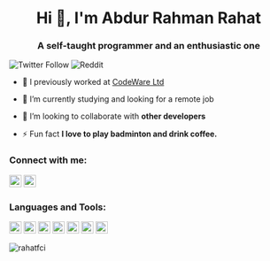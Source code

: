 <h1 align="center">Hi 👋, I'm Abdur Rahman Rahat</h1>
<h3 align="center">A self-taught programmer and an enthusiastic one</h3>

![Twitter Follow](https://img.shields.io/twitter/follow/AbdurRa02110237?label=Abdur%20Rahman&logo=twitter&logoColor=r&style=for-the-badge)
![Reddit](https://img.shields.io/reddit/user-karma/combined/rahat_fci?color=%23E85E1A&label=Rahat%20Rahman&logo=reddit&logoColor=white&style=for-the-badge)

- 🔭 I previously worked at [CodeWare Ltd](https://codewareltd.com/)

- 🌱 I’m currently studying and looking for a remote job

- 👯 I’m looking to collaborate with **other developers**

- ⚡ Fun fact **I love to play badminton and drink coffee.**

### Connect with me:

<a href="https://facebook.com/rahatfci" target="blank"><img src="https://www.vectorlogo.zone/logos/facebook/facebook-official.svg" alt="rahatfci" height="22" width="22" /></a>
<a href="https://linkedin.com/in/abdur-rahman-rahat" target="blank"><img src="https://www.vectorlogo.zone/logos/linkedin/linkedin-icon.svg" alt="abdur-rahman-rahat" height="22" width="22" /></a>

### Languages and Tools:

<p align="left"><img src="https://www.vectorlogo.zone/logos/dartlang/dartlang-icon.svg" alt="dart" width="22" height="22"/> <img src="https://www.vectorlogo.zone/logos/flutterio/flutterio-icon.svg" alt="flutter" width="22" height="22"/> <img src="https://www.vectorlogo.zone/logos/figma/figma-icon.svg" alt="figma" width="22" height="22"/> <img src="https://www.vectorlogo.zone/logos/firebase/firebase-icon.svg" alt="firebase" width="22" height="22"/> <img src="https://www.vectorlogo.zone/logos/git-scm/git-scm-icon.svg" alt="git" width="22" height="22"/> <img src="https://www.vectorlogo.zone/logos/php/php-ar21.svg" alt="php" width="22" height="22"/> <img src="https://www.vectorlogo.zone/logos/mysql/mysql-ar21.svg" alt="mysql" width="22" height="22"/></p>

<p><img align="left" src="https://github-readme-stats.vercel.app/api/top-langs/?username=rahatfci&layout=compact&hide=html" alt="rahatfci" /></p>


